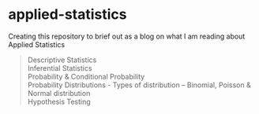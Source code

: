 # applied-statistics
Creating this repository to brief out as a blog on what I am reading about Applied Statistics

> Descriptive Statistics <br>
> Inferential Statistics <br>
> Probability & Conditional Probability <br>
> Probability Distributions - Types of distribution – Binomial, Poisson & Normal distribution <br>
> Hypothesis Testing <br>
